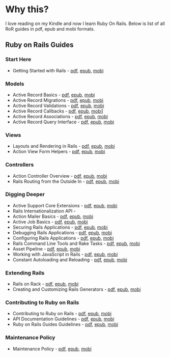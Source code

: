 # Why this?

I love reading on my Kindle and now I learn Ruby On Rails. Below is list of all RoR guides in pdf, epub and mobi formats.

## Ruby on Rails Guides

### Start Here
+ Getting Started with Rails - [pdf](https://github.com/azhidkov/ruby-guides-ebook/raw/master/src/create-ebook/books/start_here/getting_started_with_rails/getting_started_with_rails.pdf), [epub](https://github.com/azhidkov/ruby-guides-ebook/raw/master/src/create-ebook/books/start_here/getting_started_with_rails/getting_started_with_rails.epub), [mobi](https://github.com/azhidkov/ruby-guides-ebook/raw/master/src/create-ebook/books/start_here/getting_started_with_rails/getting_started_with_rails.mobi)

### Models
+ Active Record Basics - [pdf](https://github.com/azhidkov/ruby-guides-ebook/raw/master/src/create-ebook/books/model/active_record_basics/active_record_basics.pdf), [epub](https://github.com/azhidkov/ruby-guides-ebook/raw/master/src/create-ebook/books/model/active_record_basics/active_record_basics.epub), [mobi](https://github.com/azhidkov/ruby-guides-ebook/raw/master/src/create-ebook/books/model/active_record_basics/active_record_basics.mobi)
+ Active Record Migrations - [pdf](https://github.com/azhidkov/ruby-guides-ebook/raw/master/src/create-ebook/books/model/active_record_migrations/active_record_migrations.pdf), [epub](https://github.com/azhidkov/ruby-guides-ebook/raw/master/src/create-ebook/books/model/active_record_migrations/active_record_migrations.epub), [mobi](https://github.com/azhidkov/ruby-guides-ebook/raw/master/src/create-ebook/books/model/active_record_migrations/active_record_migrations.mobi)
+ Active Record Validations - [pdf](https://github.com/azhidkov/ruby-guides-ebook/raw/master/src/create-ebook/books/model/active_record_validations/active_record_validations.pdf), [epub](https://github.com/azhidkov/ruby-guides-ebook/raw/master/src/create-ebook/books/model/active_record_validations/active_record_validations.epub), [mobi](https://github.com/azhidkov/ruby-guides-ebook/raw/master/src/create-ebook/books/model/active_record_validations/active_record_validations.mobi)
+ Active Record Callbacks - [pdf](https://github.com/azhidkov/ruby-guides-ebook/raw/master/src/create-ebook/books/model/active_record_callbacks/active_record_callbacks.pdf), [epub](https://github.com/azhidkov/ruby-guides-ebook/raw/master/src/create-ebook/books/model/active_record_callbacks/active_record_callbacks.epub), [mobi](https://github.com/azhidkov/ruby-guides-ebook/raw/master/src/create-ebook/books/model/active_record_callbacks/active_record_callbacks.mobi)]
+ Active Record Associations - [pdf](https://github.com/azhidkov/ruby-guides-ebook/raw/master/src/create-ebook/books/model/active_record_associations/active_record_associations.pdf), [epub](https://github.com/azhidkov/ruby-guides-ebook/raw/master/src/create-ebook/books/model/active_record_associations/active_record_associations.epub), [mobi](https://github.com/azhidkov/ruby-guides-ebook/raw/master/src/create-ebook/books/model/active_record_associations/active_record_associations.mobi)
+ Active Record Query Interface - [pdf](https://github.com/azhidkov/ruby-guides-ebook/raw/master/src/create-ebook/books/model/active_record_query_interface/active_record_query_interface.pdf), [epub](https://github.com/azhidkov/ruby-guides-ebook/raw/master/src/create-ebook/books/model/active_record_query_interface/active_record_query_interface.epub), [mobi](https://github.com/azhidkov/ruby-guides-ebook/raw/master/src/create-ebook/books/model/active_record_query_interface/active_record_query_interface.mobi)

### Views
+ Layouts and Rendering in Rails - [pdf](https://github.com/azhidkov/ruby-guides-ebook/raw/master/src/create-ebook/books/views/layouts_and_rendering_in_rails/layouts_and_rendering_in_rails.pdf), [epub](https://github.com/azhidkov/ruby-guides-ebook/raw/master/src/create-ebook/books/views/layouts_and_rendering_in_rails/layouts_and_rendering_in_rails.epub), [mobi](https://github.com/azhidkov/ruby-guides-ebook/raw/master/src/create-ebook/books/views/layouts_and_rendering_in_rails/layouts_and_rendering_in_rails.mobi) 
+ Action View Form Helpers - [pdf](https://github.com/azhidkov/ruby-guides-ebook/raw/master/src/create-ebook/books/views/action_view_form_helper/form_helpers.pdf), [epub](https://github.com/azhidkov/ruby-guides-ebook/raw/master/src/create-ebook/books/views/action_view_form_helper/form_helpers.epub), [mobi](https://github.com/azhidkov/ruby-guides-ebook/raw/master/src/create-ebook/books/views/action_view_form_helper/form_helpers.mobi)

### Controllers
+ Action Controller Overview - [pdf](https://github.com/azhidkov/ruby-guides-ebook/raw/master/src/create-ebook/books/controllers/action_controller_overview/action_controller_overview.pdf), [epub](https://github.com/azhidkov/ruby-guides-ebook/raw/master/src/create-ebook/books/controllers/action_controller_overview/action_controller_overview.epub), [mobi](https://github.com/azhidkov/ruby-guides-ebook/raw/master/src/create-ebook/books/controllers/action_controller_overview/action_controller_overview.mobi)
+ Rails Routing from the Outside In - [pdf](https://github.com/azhidkov/ruby-guides-ebook/raw/master/src/create-ebook/books/controllers/rails_routing_from_the_outside_in/rails_routing_from_the_outside_in.pdf), [epub](https://github.com/azhidkov/ruby-guides-ebook/raw/master/src/create-ebook/books/controllers/rails_routing_from_the_outside_in/rails_routing_from_the_outside_in.epub), [mobi](https://github.com/azhidkov/ruby-guides-ebook/raw/master/src/create-ebook/books/controllers/rails_routing_from_the_outside_in/rails_routing_from_the_outside_in.mobi)

### Digging Deeper
+ Active Support Core Extensions - [pdf](https://github.com/azhidkov/ruby-guides-ebook/raw/master/src/create-ebook/books/digging_deeper/active_support_core_extensions/active_support_core_extensions.pdf), [epub](https://github.com/azhidkov/ruby-guides-ebook/raw/master/src/create-ebook/books/digging_deeper/active_support_core_extensions/active_support_core_extensions.epub), [mobi](https://github.com/azhidkov/ruby-guides-ebook/raw/master/src/create-ebook/books/digging_deeper/active_support_core_extensions/active_support_core_extensions.mobi)
+ Rails Internationalization API - 
+ Action Mailer Basics - [pdf](https://github.com/azhidkov/ruby-guides-ebook/raw/master/src/create-ebook/books/digging_deeper/action_mailer_basics/action_mailer_basics.pdf), [epub](https://github.com/azhidkov/ruby-guides-ebook/raw/master/src/create-ebook/books/digging_deeper/action_mailer_basics/action_mailer_basics.epub), [mobi](https://github.com/azhidkov/ruby-guides-ebook/raw/master/src/create-ebook/books/digging_deeper/action_mailer_basics/action_mailer_basics.mobi)
+ Active Job Basics - [pdf](https://github.com/azhidkov/ruby-guides-ebook/raw/master/src/create-ebook/books/digging_deeper/active_job_basics/active_job_basics.pdf), [epub](https://github.com/azhidkov/ruby-guides-ebook/raw/master/src/create-ebook/books/digging_deeper/active_job_basics/active_job_basics.epub), [mobi](https://github.com/azhidkov/ruby-guides-ebook/raw/master/src/create-ebook/books/digging_deeper/active_job_basics/active_job_basics.mobi)
+ Securing Rails Applications - [pdf](https://github.com/azhidkov/ruby-guides-ebook/raw/master/src/create-ebook/books/digging_deeper/securing_rails_applications/ruby_on_rails_security_guide.pdf), [epub](https://github.com/azhidkov/ruby-guides-ebook/raw/master/src/create-ebook/books/digging_deeper/securing_rails_applications/ruby_on_rails_security_guide.epub), [mobi](https://github.com/azhidkov/ruby-guides-ebook/raw/master/src/create-ebook/books/digging_deeper/securing_rails_applications/ruby_on_rails_security_guide.mobi)
+ Debugging Rails Applications - [pdf](https://github.com/azhidkov/ruby-guides-ebook/raw/master/src/create-ebook/books/digging_deeper/debugging_rails_applications/debugging_rails_applications.pdf), [epub](https://github.com/azhidkov/ruby-guides-ebook/raw/master/src/create-ebook/books/digging_deeper/debugging_rails_applications/debugging_rails_applications.epub), [mobi](https://github.com/azhidkov/ruby-guides-ebook/raw/master/src/create-ebook/books/digging_deeper/debugging_rails_applications/debugging_rails_applications.mobi)
+ Configuring Rails Applications - [pdf](https://github.com/azhidkov/ruby-guides-ebook/raw/master/src/create-ebook/books/digging_deeper/configuring_rails_applications/configuring_rails_applications.pdf), [epub](https://github.com/azhidkov/ruby-guides-ebook/raw/master/src/create-ebook/books/digging_deeper/configuring_rails_applications/configuring_rails_applications.epub), [mobi](https://github.com/azhidkov/ruby-guides-ebook/raw/master/src/create-ebook/books/digging_deeper/configuring_rails_applications/configuring_rails_applications.mobi)
+ Rails Command Line Tools and Rake Tasks - [pdf](https://github.com/azhidkov/ruby-guides-ebook/raw/master/src/create-ebook/books/digging_deeper/rails_command_line_tools_and_rake_tasks/the_rails_command_line.pdf), [epub](https://github.com/azhidkov/ruby-guides-ebook/raw/master/src/create-ebook/books/digging_deeper/rails_command_line_tools_and_rake_tasks/the_rails_command_line.epub), [mobi](https://github.com/azhidkov/ruby-guides-ebook/raw/master/src/create-ebook/books/digging_deeper/rails_command_line_tools_and_rake_tasks/the_rails_command_line.mobi)
+ Asset Pipeline - [pdf](https://github.com/azhidkov/ruby-guides-ebook/raw/master/src/create-ebook/books/digging_deeper/asset_pipeline/the_asset_pipeline.pdf), [epub](https://github.com/azhidkov/ruby-guides-ebook/raw/master/src/create-ebook/books/digging_deeper/asset_pipeline/the_asset_pipeline.epub), [mobi](https://github.com/azhidkov/ruby-guides-ebook/raw/master/src/create-ebook/books/digging_deeper/asset_pipeline/the_asset_pipeline.mobi)
+ Working with JavaScript in Rails - [pdf](https://github.com/azhidkov/ruby-guides-ebook/raw/master/src/create-ebook/books/digging_deeper/working_with_javascript_in_rails/working_with_javascript_in_rails.pdf), [epub](https://github.com/azhidkov/ruby-guides-ebook/raw/master/src/create-ebook/books/digging_deeper/working_with_javascript_in_rails/working_with_javascript_in_rails.epub), [mobi](https://github.com/azhidkov/ruby-guides-ebook/raw/master/src/create-ebook/books/digging_deeper/working_with_javascript_in_rails/working_with_javascript_in_rails.mobi)
+ Constant Autoloading and Reloading - [pdf](https://github.com/azhidkov/ruby-guides-ebook/raw/master/src/create-ebook/books/digging_deeper/constant_autoloading_and_reloading/constant_autoloading_and_reloading.pdf), [epub](https://github.com/azhidkov/ruby-guides-ebook/raw/master/src/create-ebook/books/digging_deeper/constant_autoloading_and_reloading/constant_autoloading_and_reloading.epub), [mobi](https://github.com/azhidkov/ruby-guides-ebook/raw/master/src/create-ebook/books/digging_deeper/constant_autoloading_and_reloading/constant_autoloading_and_reloading.mobi)

### Extending Rails
+ Rails on Rack - [pdf](https://github.com/azhidkov/ruby-guides-ebook/raw/master/src/create-ebook/books/extending_rails/rails_on_rack/rails_on_rack.pdf), [epub](https://github.com/azhidkov/ruby-guides-ebook/raw/master/src/create-ebook/books/extending_rails/rails_on_rack/rails_on_rack.epub), [mobi](https://github.com/azhidkov/ruby-guides-ebook/raw/master/src/create-ebook/books/extending_rails/rails_on_rack/rails_on_rack.mobi)
+ Creating and Customizing Rails Generators - [pdf](https://github.com/azhidkov/ruby-guides-ebook/raw/master/src/create-ebook/books/extending_rails/creating_and_customizing_rails_generators/creating_and_customizing_rails_generators_and_templates.pdf), [epub](https://github.com/azhidkov/ruby-guides-ebook/raw/master/src/create-ebook/books/extending_rails/creating_and_customizing_rails_generators/creating_and_customizing_rails_generators_and_templates.epub), [mobi](https://github.com/azhidkov/ruby-guides-ebook/raw/master/src/create-ebook/books/extending_rails/creating_and_customizing_rails_generators/creating_and_customizing_rails_generators_and_templates.mobi)

### Contributing to Ruby on Rails
+ Contributing to Ruby on Rails - [pdf](https://github.com/azhidkov/ruby-guides-ebook/raw/master/src/create-ebook/books/contributing_to_ruby_on_rails/contributing_to_ruby_on_rails/contributing_to_ruby_on_rails.pdf), [epub](https://github.com/azhidkov/ruby-guides-ebook/raw/master/src/create-ebook/books/contributing_to_ruby_on_rails/contributing_to_ruby_on_rails/contributing_to_ruby_on_rails.epub), [mobi](https://github.com/azhidkov/ruby-guides-ebook/raw/master/src/create-ebook/books/contributing_to_ruby_on_rails/contributing_to_ruby_on_rails/contributing_to_ruby_on_rails.mobi)
+ API Documentation Guidelines - [pdf](https://github.com/azhidkov/ruby-guides-ebook/raw/master/src/create-ebook/books/contributing_to_ruby_on_rails/api_documentation_guidelines/api_documentation_guidelines.pdf), [epub](https://github.com/azhidkov/ruby-guides-ebook/raw/master/src/create-ebook/books/contributing_to_ruby_on_rails/api_documentation_guidelines/api_documentation_guidelines.epub), [mobi](https://github.com/azhidkov/ruby-guides-ebook/raw/master/src/create-ebook/books/contributing_to_ruby_on_rails/api_documentation_guidelines/api_documentation_guidelines.mobi)
+ Ruby on Rails Guides Guidelines - [pdf](https://github.com/azhidkov/ruby-guides-ebook/raw/master/src/create-ebook/books/contributing_to_ruby_on_rails/ruby_on_rails_guides_guidelines/ruby_on_rails_guides_guidelines.pdf), [epub](https://github.com/azhidkov/ruby-guides-ebook/raw/master/src/create-ebook/books/contributing_to_ruby_on_rails/ruby_on_rails_guides_guidelines/ruby_on_rails_guides_guidelines.epub), [mobi](https://github.com/azhidkov/ruby-guides-ebook/raw/master/src/create-ebook/books/contributing_to_ruby_on_rails/ruby_on_rails_guides_guidelines/ruby_on_rails_guides_guidelines.mobi)

### Maintenance Policy
+ Maintenance Policy - [pdf](https://github.com/azhidkov/ruby-guides-ebook/raw/master/src/create-ebook/books/maintenance_policy/maintenance_policy/maintenance_policy_for_ruby_on_rails.pdf), [epub](https://github.com/azhidkov/ruby-guides-ebook/raw/master/src/create-ebook/books/maintenance_policy/maintenance_policy/maintenance_policy_for_ruby_on_rails.epub), [mobi](https://github.com/azhidkov/ruby-guides-ebook/raw/master/src/create-ebook/books/maintenance_policy/maintenance_policy/maintenance_policy_for_ruby_on_rails.mobi)
